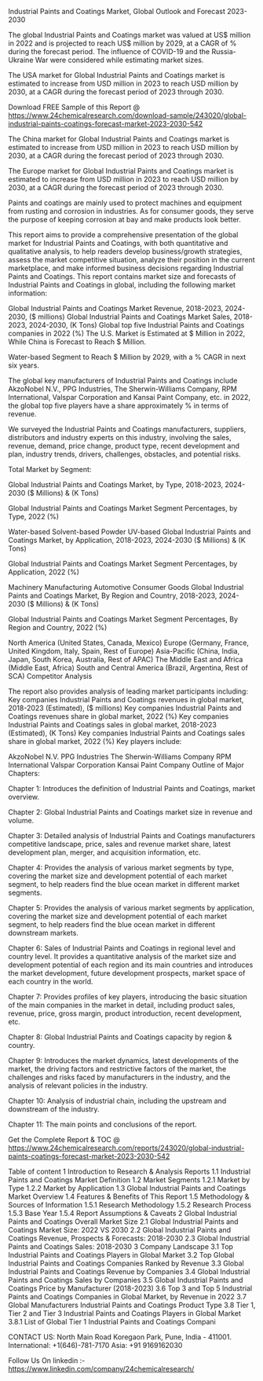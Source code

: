 Industrial Paints and Coatings Market, Global Outlook and Forecast 2023-2030

The global Industrial Paints and Coatings market was valued at US$ million in 2022 and is projected to reach US$ million by 2029, at a CAGR of % during the forecast period. The influence of COVID-19 and the Russia-Ukraine War were considered while estimating market sizes.

The USA market for Global Industrial Paints and Coatings market is estimated to increase from USD million in 2023 to reach USD million by 2030, at a CAGR during the forecast period of 2023 through 2030.

Download FREE Sample of this Report @ https://www.24chemicalresearch.com/download-sample/243020/global-industrial-paints-coatings-forecast-market-2023-2030-542

The China market for Global Industrial Paints and Coatings market is estimated to increase from USD million in 2023 to reach USD million by 2030, at a CAGR during the forecast period of 2023 through 2030.

The Europe market for Global Industrial Paints and Coatings market is estimated to increase from USD million in 2023 to reach USD million by 2030, at a CAGR during the forecast period of 2023 through 2030.

Paints and coatings are mainly used to protect machines and equipment from rusting and corrosion in industries. As for consumer goods, they serve the purpose of keeping corrosion at bay and make products look better.

This report aims to provide a comprehensive presentation of the global market for Industrial Paints and Coatings, with both quantitative and qualitative analysis, to help readers develop business/growth strategies, assess the market competitive situation, analyze their position in the current marketplace, and make informed business decisions regarding Industrial Paints and Coatings. This report contains market size and forecasts of Industrial Paints and Coatings in global, including the following market information:

Global Industrial Paints and Coatings Market Revenue, 2018-2023, 2024-2030, ($ millions)
Global Industrial Paints and Coatings Market Sales, 2018-2023, 2024-2030, (K Tons)
Global top five Industrial Paints and Coatings companies in 2022 (%)
The U.S. Market is Estimated at $ Million in 2022, While China is Forecast to Reach $ Million.

Water-based Segment to Reach $ Million by 2029, with a % CAGR in next six years.

The global key manufacturers of Industrial Paints and Coatings include AkzoNobel N.V., PPG Industries, The Sherwin-Williams Company, RPM International, Valspar Corporation and Kansai Paint Company, etc. in 2022, the global top five players have a share approximately % in terms of revenue.

We surveyed the Industrial Paints and Coatings manufacturers, suppliers, distributors and industry experts on this industry, involving the sales, revenue, demand, price change, product type, recent development and plan, industry trends, drivers, challenges, obstacles, and potential risks.

Total Market by Segment:

Global Industrial Paints and Coatings Market, by Type, 2018-2023, 2024-2030 ($ Millions) & (K Tons)

Global Industrial Paints and Coatings Market Segment Percentages, by Type, 2022 (%)

Water-based
Solvent-based
Powder
UV-based
Global Industrial Paints and Coatings Market, by Application, 2018-2023, 2024-2030 ($ Millions) & (K Tons)

Global Industrial Paints and Coatings Market Segment Percentages, by Application, 2022 (%)

Machinery Manufacturing
Automotive
Consumer Goods
Global Industrial Paints and Coatings Market, By Region and Country, 2018-2023, 2024-2030 ($ Millions) & (K Tons)

Global Industrial Paints and Coatings Market Segment Percentages, By Region and Country, 2022 (%)

North America (United States, Canada, Mexico)
Europe (Germany, France, United Kingdom, Italy, Spain, Rest of Europe)
Asia-Pacific (China, India, Japan, South Korea, Australia, Rest of APAC)
The Middle East and Africa (Middle East, Africa)
South and Central America (Brazil, Argentina, Rest of SCA)
Competitor Analysis

The report also provides analysis of leading market participants including:
Key companies Industrial Paints and Coatings revenues in global market, 2018-2023 (Estimated), ($ millions)
Key companies Industrial Paints and Coatings revenues share in global market, 2022 (%)
Key companies Industrial Paints and Coatings sales in global market, 2018-2023 (Estimated), (K Tons)
Key companies Industrial Paints and Coatings sales share in global market, 2022 (%)
Key players include:

AkzoNobel N.V.
PPG Industries
The Sherwin-Williams Company
RPM International
Valspar Corporation
Kansai Paint Company
Outline of Major Chapters:

Chapter 1: Introduces the definition of Industrial Paints and Coatings, market overview.

Chapter 2: Global Industrial Paints and Coatings market size in revenue and volume.

Chapter 3: Detailed analysis of Industrial Paints and Coatings manufacturers competitive landscape, price, sales and revenue market share, latest development plan, merger, and acquisition information, etc.

Chapter 4: Provides the analysis of various market segments by type, covering the market size and development potential of each market segment, to help readers find the blue ocean market in different market segments.

Chapter 5: Provides the analysis of various market segments by application, covering the market size and development potential of each market segment, to help readers find the blue ocean market in different downstream markets.

Chapter 6: Sales of Industrial Paints and Coatings in regional level and country level. It provides a quantitative analysis of the market size and development potential of each region and its main countries and introduces the market development, future development prospects, market space of each country in the world.

Chapter 7: Provides profiles of key players, introducing the basic situation of the main companies in the market in detail, including product sales, revenue, price, gross margin, product introduction, recent development, etc.

Chapter 8: Global Industrial Paints and Coatings capacity by region & country.

Chapter 9: Introduces the market dynamics, latest developments of the market, the driving factors and restrictive factors of the market, the challenges and risks faced by manufacturers in the industry, and the analysis of relevant policies in the industry.

Chapter 10: Analysis of industrial chain, including the upstream and downstream of the industry.

Chapter 11: The main points and conclusions of the report.

Get the Complete Report & TOC @ https://www.24chemicalresearch.com/reports/243020/global-industrial-paints-coatings-forecast-market-2023-2030-542

Table of content
1 Introduction to Research & Analysis Reports
1.1 Industrial Paints and Coatings Market Definition
1.2 Market Segments
1.2.1 Market by Type
1.2.2 Market by Application
1.3 Global Industrial Paints and Coatings Market Overview
1.4 Features & Benefits of This Report
1.5 Methodology & Sources of Information
1.5.1 Research Methodology
1.5.2 Research Process
1.5.3 Base Year
1.5.4 Report Assumptions & Caveats
2 Global Industrial Paints and Coatings Overall Market Size
2.1 Global Industrial Paints and Coatings Market Size: 2022 VS 2030
2.2 Global Industrial Paints and Coatings Revenue, Prospects & Forecasts: 2018-2030
2.3 Global Industrial Paints and Coatings Sales: 2018-2030
3 Company Landscape
3.1 Top Industrial Paints and Coatings Players in Global Market
3.2 Top Global Industrial Paints and Coatings Companies Ranked by Revenue
3.3 Global Industrial Paints and Coatings Revenue by Companies
3.4 Global Industrial Paints and Coatings Sales by Companies
3.5 Global Industrial Paints and Coatings Price by Manufacturer (2018-2023)
3.6 Top 3 and Top 5 Industrial Paints and Coatings Companies in Global Market, by Revenue in 2022
3.7 Global Manufacturers Industrial Paints and Coatings Product Type
3.8 Tier 1, Tier 2 and Tier 3 Industrial Paints and Coatings Players in Global Market
3.8.1 List of Global Tier 1 Industrial Paints and Coatings Compani

CONTACT US:
North Main Road Koregaon Park, Pune, India - 411001.
International: +1(646)-781-7170
Asia: +91 9169162030

Follow Us On linkedin :- https://www.linkedin.com/company/24chemicalresearch/
